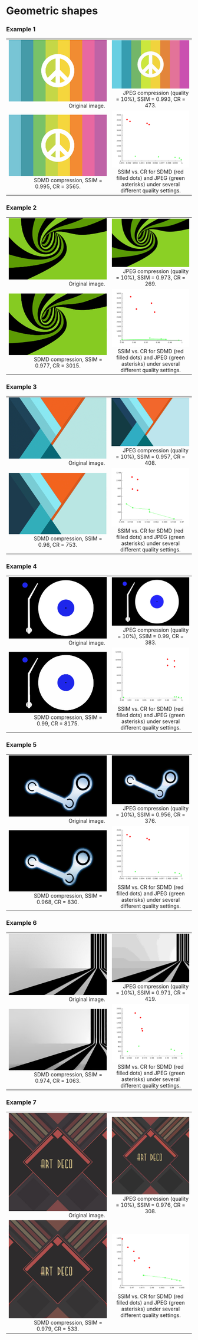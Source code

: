 # Geometric shapes

### Example 1

<table>
    <tr>
        <td ><center><img src="./Geometric/4.jpg"> &emsp;&emsp;&emsp;&emsp;&emsp;&emsp;&emsp;&emsp;&emsp;&emsp;&emsp; Original image. </center></td>
        <td ><center><img src="./Geometric/0.993-473.jpg">&emsp;&emsp;JPEG compression (quality = 10%), SSIM = 0.993, CR = 473.</center></td> 
    </tr>
    <tr>
        <td ><center><img src="./Geometric/0.995-3565">&emsp;&emsp;&emsp;&emsp;SDMD compression, SSIM = 0.995, CR = 3565.</center></td>
        <td ><center><img src="./Geometric/4.png">SSIM vs. CR for SDMD (red filled dots) and JPEG (green asterisks) under several different quality settings.</center></td>
    </tr>
</table>



### Example 2

<table>
    <tr>
        <td ><center><img src="./Geometric/6.jpg"> &emsp;&emsp;&emsp;&emsp;&emsp;&emsp;&emsp;&emsp;&emsp;&emsp;&emsp; Original image. </center></td>
        <td ><center><img src="./Geometric/0.973-269.jpg">&emsp;&emsp;JPEG compression (quality = 10%), SSIM = 0.973, CR = 269.</center></td> 
    </tr>
    <tr>
        <td ><center><img src="./Geometric/0.977-3015">&emsp;&emsp;&emsp;&emsp;SDMD compression, SSIM = 0.977, CR = 3015.</center></td>
        <td ><center><img src="./Geometric/6.png">SSIM vs. CR for SDMD (red filled dots) and JPEG (green asterisks) under several different quality settings.</center></td>
    </tr>
</table>


### Example 3

<table>
    <tr>
        <td ><center><img src="./Geometric/3.jpg"> &emsp;&emsp;&emsp;&emsp;&emsp;&emsp;&emsp;&emsp;&emsp;&emsp;&emsp; Original image. </center></td>
        <td ><center><img src="./Geometric/0.957-408.jpg">&emsp;&emsp;JPEG compression (quality = 10%), SSIM = 0.957, CR = 408.</center></td> 
    </tr>
    <tr>
        <td ><center><img src="./Geometric/0.96-753">&emsp;&emsp;&emsp;&emsp;SDMD compression, SSIM = 0.96, CR = 753.</center></td>
        <td ><center><img src="./Geometric/3.png">SSIM vs. CR for SDMD (red filled dots) and JPEG (green asterisks) under several different quality settings.</center></td>
    </tr>
</table>


### Example 4

<table>
    <tr>
        <td ><center><img src="./Geometric/75.jpg"> &emsp;&emsp;&emsp;&emsp;&emsp;&emsp;&emsp;&emsp;&emsp;&emsp;&emsp; Original image. </center></td>
        <td ><center><img src="./Geometric/0.99-383.jpg">&emsp;&emsp;JPEG compression (quality = 10%), SSIM = 0.99, CR = 383.</center></td> 
    </tr>
    <tr>
        <td ><center><img src="./Geometric/0.99-8175">&emsp;&emsp;&emsp;&emsp;SDMD compression, SSIM = 0.99, CR = 8175.</center></td>
        <td ><center><img src="./Geometric/75.png">SSIM vs. CR for SDMD (red filled dots) and JPEG (green asterisks) under several different quality settings.</center></td>
    </tr>
</table>


### Example 5

<table>
    <tr>
        <td ><center><img src="./Geometric/43.jpg"> &emsp;&emsp;&emsp;&emsp;&emsp;&emsp;&emsp;&emsp;&emsp;&emsp;&emsp; Original image. </center></td>
        <td ><center><img src="./Geometric/0.956-376.jpg">&emsp;&emsp;JPEG compression (quality = 10%), SSIM = 0.956, CR = 376.</center></td> 
    </tr>
    <tr>
        <td ><center><img src="./Geometric/0.968-830">&emsp;&emsp;&emsp;&emsp;SDMD compression, SSIM = 0.968, CR = 830.</center></td>
        <td ><center><img src="./Geometric/4.png">SSIM vs. CR for SDMD (red filled dots) and JPEG (green asterisks) under several different quality settings.</center></td>
    </tr>
</table>


### Example 6

<table>
    <tr>
        <td ><center><img src="./Geometric/1.jpg"> &emsp;&emsp;&emsp;&emsp;&emsp;&emsp;&emsp;&emsp;&emsp;&emsp;&emsp; Original image. </center></td>
        <td ><center><img src="./Geometric/0.971-419.jpg">&emsp;&emsp;JPEG compression (quality = 10%), SSIM = 0.971, CR = 419.</center></td> 
    </tr>
    <tr>
        <td ><center><img src="./Geometric/0.974-1063">&emsp;&emsp;&emsp;&emsp;SDMD compression, SSIM = 0.974, CR = 1063.</center></td>
        <td ><center><img src="./Geometric/1.png">SSIM vs. CR for SDMD (red filled dots) and JPEG (green asterisks) under several different quality settings.</center></td>
    </tr>
</table>


### Example 7

<table>
    <tr>
        <td ><center><img src="./Geometric/2.jpg"> &emsp;&emsp;&emsp;&emsp;&emsp;&emsp;&emsp;&emsp;&emsp;&emsp;&emsp; Original image. </center></td>
        <td ><center><img src="./Geometric/0.976-308.jpg">&emsp;&emsp;JPEG compression (quality = 10%), SSIM = 0.976, CR = 308.</center></td> 
    </tr>
    <tr>
        <td ><center><img src="./Geometric/0.979-533">&emsp;&emsp;&emsp;&emsp;SDMD compression, SSIM = 0.979, CR = 533.</center></td>
        <td ><center><img src="./Geometric/2.png">SSIM vs. CR for SDMD (red filled dots) and JPEG (green asterisks) under several different quality settings.</center></td>
    </tr>
</table>
